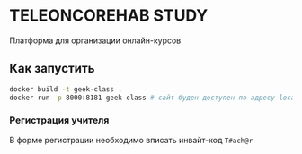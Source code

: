 # TELEONCOREHAB STUDY
Платформа для организации онлайн-курсов

## Как запустить

```bash
docker build -t geek-class .
docker run -p 8000:8181 geek-class # сайт буден доступен по адресу localhost:8000
```
### Регистрация учителя
В форме регистрации необходимо вписать инвайт-код `T#ach@r`
